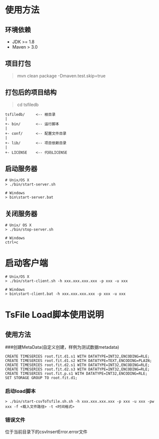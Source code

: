 # 使用方法

## 环境依赖

* JDK >= 1.8
* Maven > 3.0

## 项目打包

> mvn clean package -Dmaven.test.skip=true

## 打包后的项目结构

> cd tsfiledb

```
tsfiledb/     <-- 根目录
|
+- bin/       <-- 运行脚本
|
+- conf/      <-- 配置文件目录
|
+- lib/       <-- 项目依赖目录
|
+- LICENSE    <-- 代码LICENSE
```


## 启动服务器

```
# Unix/OS X
> ./bin/start-server.sh

# Windows
> bin\start-server.bat
```

## 关闭服务器

```
# Unix/ OS X
> ./bin/stop-server.sh

# Windows
ctrl+c
```
# 启动客户端

```
# Unix/OS X
> ./bin/start-client.sh -h xxx.xxx.xxx.xxx -p xxx -u xxx

# Windows
> bin\start-client.bat -h xxx.xxx.xxx.xxx -p xxx -u xxx
```

# TsFile Load脚本使用说明
## 使用方法

###创建MetaData(自定义创建，样例为测试数据metadata)
```
CREATE TIMESERIES root.fit.d1.s1 WITH DATATYPE=INT32,ENCODING=RLE;
CREATE TIMESERIES root.fit.d1.s2 WITH DATATYPE=TEXT,ENCODING=PLAIN;
CREATE TIMESERIES root.fit.d2.s1 WITH DATATYPE=INT32,ENCODING=RLE;
CREATE TIMESERIES root.fit.d2.s3 WITH DATATYPE=INT32,ENCODING=RLE;
CREATE TIMESERIES root.fit.p.s1 WITH DATATYPE=INT32,ENCODING=RLE;
SET STORAGE GROUP TO root.fit.d1;
```
### 启动load脚本

```
> ./bin/start-csvToTsfile.sh.sh -h xxx.xxx.xxx.xxx -p xxx -u xxx -pw xxx -f <载入文件路径> -t <时间格式>
```

### 错误文件
位于当前目录下的csvInsertError.error文件
